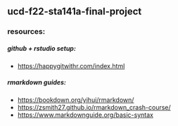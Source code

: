 ## ucd-f22-sta141a-final-project

### resources: 
##### github + rstudio setup:  
- https://happygitwithr.com/index.html  

##### rmarkdown guides:  
- https://bookdown.org/yihui/rmarkdown/  
- https://zsmith27.github.io/rmarkdown_crash-course/  
- https://www.markdownguide.org/basic-syntax

